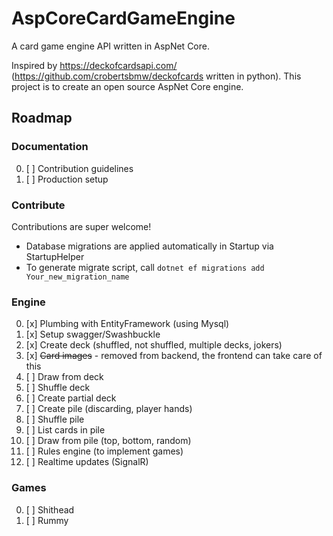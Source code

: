 # AspCoreCardGameEngine
A card game engine API written in AspNet Core.

Inspired by https://deckofcardsapi.com/ (https://github.com/crobertsbmw/deckofcards written in python). This project is to create an open source AspNet Core engine.


## Roadmap

### Documentation

0. [ ] Contribution guidelines
0. [ ] Production setup

### Contribute

Contributions are super welcome!

* Database migrations are applied automatically in Startup via StartupHelper
* To generate migrate script, call `dotnet ef migrations add Your_new_migration_name`

### Engine

0. [x] Plumbing with EntityFramework (using Mysql)
0. [x] Setup swagger/Swashbuckle
0. [x] Create deck (shuffled, not shuffled, multiple decks, jokers)
0. [x] ~~Card images~~ - removed from backend, the frontend can take care of this
0. [ ] Draw from deck
0. [ ] Shuffle deck
0. [ ] Create partial deck
0. [ ] Create pile (discarding, player hands)
0. [ ] Shuffle pile
0. [ ] List cards in pile
0. [ ] Draw from pile (top, bottom, random)
0. [ ] Rules engine (to implement games)
0. [ ] Realtime updates (SignalR)

### Games

0. [ ] Shithead
0. [ ] Rummy
